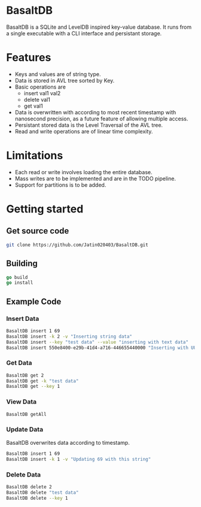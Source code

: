 # BasaltDB

BasaltDB is a SQLite and LevelDB inspired key-value database. It runs from a single executable with a CLI interface and persistant storage.

# Features

  * Keys and values are of string type.
  * Data is stored in AVL tree sorted by Key.
  * Basic operations are 
    * insert val1 val2
    * delete val1
    * get val1
  * Data is overwritten with according to most recent timestamp with nanosecond precision, as a future feature of allowing multiple access.
  * Persistant stored data is the Level Traversal of the AVL tree.
  * Read and write operations are of linear time complexity. 

# Limitations

  * Each read or write involves loading the entire database.
  * Mass writes are to be implemented and are in the TODO pipeline. 
  * Support for partitions is to be added.

# Getting started 

## Get source code 

```bash
git clone https://github.com/Jatin020403/BasaltDB.git
```

## Building 

```go
go build
go install
```

## Example Code

### Insert Data

```sh
BasaltDB insert 1 69
BasaltDB insert -k 2 -v "Inserting string data"
BasaltDB insert --key "test data" --value "inserting with text data"
BasaltDB insert 550e8400-e29b-41d4-a716-446655440000 "Inserting with UUID"
```

### Get Data
```sh
BasaltDB get 2 
BasaltDB get -k "test data"
BasaltDB get --key 1 
```

### View Data
```sh
BasaltDB getAll
```

### Update Data
BasaltDB overwrites data according to timestamp.

```sh
BasaltDB insert 1 69
BasaltDB insert -k 1 -v "Updating 69 with this string"
```

### Delete Data
```sh
BasaltDB delete 2 
BasaltDB delete "test data" 
BasaltDB delete --key 1 
```
